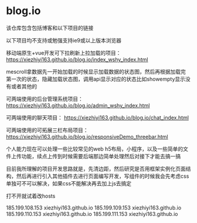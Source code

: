 # blog.io

该仓库包含包括博客和以下项目的链接

以下项目均不支持或勉强支持ie9或以上版本浏览器

移动端原生+vue开发可下拉刷新上拉加载的项目：
https://xiezhiyi163.github.io/blog.io/index_wshy_index.html

mescroll拿数据先一开始加载的时候显示加载数据的状态图，然后再根据加载完第一次的状态，隐藏加载状态图，调用api显示对应的状态比如showempty显示没有或者其他的

可两端使用的后台管理系统项目：
https://xiezhiyi163.github.io/blog.io/admin_wshy_index.html

可两端使用的聊天项目：
https://xiezhiyi163.github.io/blog.io/chat_index.html

可两端使用的可拓展三栏布局项目：
https://xiezhiyi163.github.io/blog.io/responsiveDemo_threebar.html

个人能力现在可以处理一些比较常见的web h5布局，小程序，以及一些简单的文件上传功能，续点上传到时候需要后端那边简单处理然后对接下才能去搞一搞

目前我所理解的项目开发思路就是，先清边距，然后研究是否用框架实例化页面结构，然后再进行引入其他插件去进行页面编写开发，写组件的时候我会先考虑css单独可不可以解决，如果css不能解决再去加上js去搞定

打不开就试着改hosts


185.199.108.153 xiezhiyi163.github.io
185.199.109.153 xiezhiyi163.github.io
185.199.110.153 xiezhiyi163.github.io
185.199.111.153 xiezhiyi163.github.io

